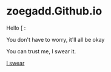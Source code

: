 # zoegadd.Github.io

<html>

<head></head>

<body>
  <p>Hello [ :</p>
  <p>You don't have to worry, it'll all be okay</p>
  <p>You can trust me, I swear it.</p>

[I swear](zoegadd.Github.io/testing.html)
  
</body>
  
</html>
